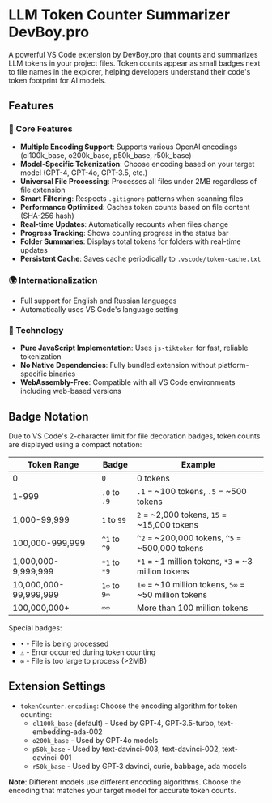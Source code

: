 # LLM Token Counter Summarizer DevBoy.pro

A powerful VS Code extension by DevBoy.pro that counts and summarizes LLM tokens in your project files. Token counts appear as small badges next to file names in the explorer, helping developers understand their code's token footprint for AI models.

## Features

### 🚀 Core Features
- **Multiple Encoding Support**: Supports various OpenAI encodings (cl100k_base, o200k_base, p50k_base, r50k_base)
- **Model-Specific Tokenization**: Choose encoding based on your target model (GPT-4, GPT-4o, GPT-3.5, etc.)
- **Universal File Processing**: Processes all files under 2MB regardless of file extension
- **Smart Filtering**: Respects `.gitignore` patterns when scanning files
- **Performance Optimized**: Caches token counts based on file content (SHA-256 hash)
- **Real-time Updates**: Automatically recounts when files change
- **Progress Tracking**: Shows counting progress in the status bar
- **Folder Summaries**: Displays total tokens for folders with real-time updates
- **Persistent Cache**: Saves cache periodically to `.vscode/token-cache.txt`

### 🌍 Internationalization
- Full support for English and Russian languages
- Automatically uses VS Code's language setting

### 🔧 Technology
- **Pure JavaScript Implementation**: Uses `js-tiktoken` for fast, reliable tokenization
- **No Native Dependencies**: Fully bundled extension without platform-specific binaries
- **WebAssembly-Free**: Compatible with all VS Code environments including web-based versions

## Badge Notation

Due to VS Code's 2-character limit for file decoration badges, token counts are displayed using a compact notation:

| Token Range | Badge | Example |
|------------|-------|---------|
| 0 | `0` | 0 tokens |
| 1-999 | `.0` to `.9` | `.1` = ~100 tokens, `.5` = ~500 tokens |
| 1,000-99,999 | `1` to `99` | `2` = ~2,000 tokens, `15` = ~15,000 tokens |
| 100,000-999,999 | `^1` to `^9` | `^2` = ~200,000 tokens, `^5` = ~500,000 tokens |
| 1,000,000-9,999,999 | `*1` to `*9` | `*1` = ~1 million tokens, `*3` = ~3 million tokens |
| 10,000,000-99,999,999 | `1∞` to `9∞` | `1∞` = ~10 million tokens, `5∞` = ~50 million tokens |
| 100,000,000+ | `∞∞` | More than 100 million tokens |

Special badges:

- `•` - File is being processed
- `⚠` - Error occurred during token counting
- `∞` - File is too large to process (>2MB)

## Extension Settings

- `tokenCounter.encoding`: Choose the encoding algorithm for token counting:
  - `cl100k_base` (default) - Used by GPT-4, GPT-3.5-turbo, text-embedding-ada-002
  - `o200k_base` - Used by GPT-4o models
  - `p50k_base` - Used by text-davinci-003, text-davinci-002, text-davinci-001
  - `r50k_base` - Used by GPT-3 davinci, curie, babbage, ada models

**Note**: Different models use different encoding algorithms. Choose the encoding that matches your target model for accurate token counts.
